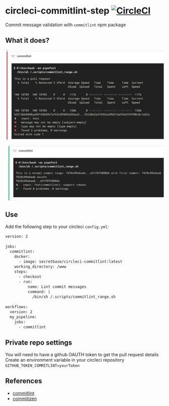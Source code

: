 # circleci-commitlint-step [![CircleCI](https://circleci.com/gh/wilau2/circleci-commitlint-step.svg?style=svg)](https://circleci.com/gh/wilau2/circleci-commitlint-step)

Commit message validation with `commitlint` npm package

## What it does?

![alt text](https://github.com/SecretBase/circleci-commitlint-step/blob/master/.github/circle_fail.png)

![alt text](https://github.com/SecretBase/circleci-commitlint-step/blob/master/.github/circle_success.png)

## Use

Add the following step to your circleci `config.yml`:

```
version: 2

jobs:
  commitlint:
    docker:
      - image: secretbase/circleci-commitlint:latest
    working_directory: /www
    steps:
      - checkout
      - run:
          name: Lint commit messages
          command: |
            /bin/sh /.scripts/commitlint_range.sh

workflows:
  version: 2
  my_pipeline:
    jobs:
      - commitlint
```

## Private repo settings

You will need to have a github OAUTH token to get the pull request details
Create an environment variable in your circleci repository
`GITHUB_TOKEN_COMMITLINT=yourToken`

## References

- [commitlint](https://github.com/marionebl/commitlint)
- [commitizen](https://github.com/commitizen/cz-cli)
